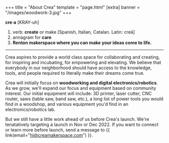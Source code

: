 +++
title = "About Crea"
template = "page.html"
[extra]
banner = "/images/woodwork-3.jpg"
+++


**cre&middot;a** [KRAY-uh]

1. verb: **create** or make [Spanish, Italian, Catalan. Latin: creā]
2. annagram for **care**
3. **Renton makerspace where you can make your ideas come to life.**

---

Crea aspires to provide a world class space for collaborating and creating, for inspiring and incubating, for empowering and elevating. We believe that everybody in our neighborhood should have access to the knowledge, tools, and people required to literally make their dreams come true.

Crea will initially focus on **woodworking and digital electronics/robotics**. As we grow, we'll expand our focus and equipment based on community interest. Our initial equipment will include: 3D printer, laser cutter, CNC router, saws (table saw, band saw, etc.), a long list of power tools you would find in a woodshop, and various equipment you'd find in an electronics/robotics lab.

But we still have a little work ahead of us before Crea's launch. We're tenatatively targeting a launch in Nov or Dec 2022. If you want to connect or learn more before launch, send a message to {{ link(email="hi@creamakerspace.com") }}.
